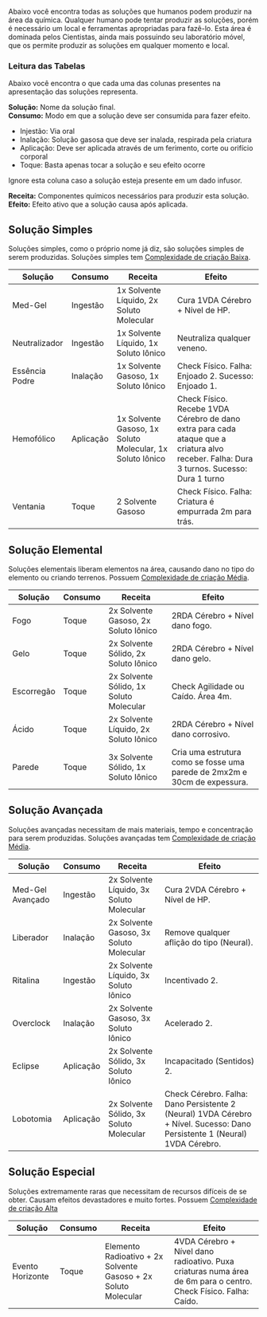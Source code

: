 Abaixo você encontra todas as soluções que humanos podem produzir na área da química. Qualquer humano pode tentar produzir as soluções, porém é necessário um local e ferramentas apropriadas para fazê-lo. Esta área é dominada pelos Cientistas, ainda mais possuindo seu laboratório móvel, que os permite produzir as soluções em qualquer momento e local.

### Leitura das Tabelas

Abaixo você encontra o que cada uma das colunas presentes na apresentação das soluções representa.

**Solução:** Nome da solução final.  
**Consumo:** Modo em que a solução deve ser consumida para fazer efeito.

- Injestão: Via oral
- Inalação: Solução gasosa que deve ser inalada, respirada pela criatura
- Aplicação: Deve ser aplicada através de um ferimento, corte ou orifício corporal
- Toque: Basta apenas tocar a solução e seu efeito ocorre

Ignore esta coluna caso a solução esteja presente em um dado infusor.

**Receita:** Componentes químicos necessários para produzir esta solução.  
**Efeito:** Efeito ativo que a solução causa após aplicada.

## Solução Simples

Soluções simples, como o próprio nome já diz, são soluções simples de serem produzidas. Soluções simples tem <ins>Complexidade de criação Baixa</ins>.

| Solução        | Consumo   | Receita                                                   | Efeito                                                                                                                                    |
| -------------- | --------- | --------------------------------------------------------- | ----------------------------------------------------------------------------------------------------------------------------------------- |
| Med-Gel        | Ingestão  | 1x Solvente Líquido, 2x Soluto Molecular                  | Cura 1VDA Cérebro + Nível de HP.                                                                                                          |
| Neutralizador  | Ingestão  | 1x Solvente Líquido, 1x Soluto Iônico                     | Neutraliza qualquer veneno.                                                                                                               |
| Essência Podre | Inalação  | 1x Solvente Gasoso, 1x Soluto Iônico                      | Check Físico. Falha: Enjoado 2. Sucesso: Enjoado 1.                                                                                       |
| Hemofólico     | Aplicação | 1x Solvente Gasoso, 1x Soluto Molecular, 1x Soluto Iônico | Check Físico. Recebe 1VDA Cérebro de dano extra para cada ataque que a criatura alvo receber. Falha: Dura 3 turnos. Sucesso: Dura 1 turno |
| Ventania       | Toque     | 2 Solvente Gasoso                                         | Check Físico. Falha: Criatura é empurrada 2m para trás.                                                                                   |

## Solução Elemental

Soluções elementais liberam elementos na área, causando dano no tipo do elemento ou criando terrenos. Possuem <ins>Complexidade de criação Média</ins>.

| Solução    | Consumo | Receita                                 | Efeito                                                                    |
| ---------- | ------- | --------------------------------------- | ------------------------------------------------------------------------- |
| Fogo       | Toque   | 2x Solvente Gasoso, 2x Soluto Iônico    | 2RDA Cérebro + Nível dano fogo.                                           |
| Gelo       | Toque   | 2x Solvente Sólido, 2x Soluto Iônico    | 2RDA Cérebro + Nível dano gelo.                                           |
| Escorregão | Toque   | 2x Solvente Sólido, 1x Soluto Molecular | Check Agilidade ou Caído. Área 4m.                                        |
| Ácido      | Toque   | 2x Solvente Líquido, 2x Soluto Iônico   | 2RDA Cérebro + Nível dano corrosivo.                                      |
| Parede     | Toque   | 3x Solvente Sólido, 1x Soluto Iônico    | Cria uma estrutura como se fosse uma parede de 2mx2m e 30cm de expessura. |

## Solução Avançada

Soluções avançadas necessitam de mais materiais, tempo e concentração para serem produzidas. Soluções avançadas tem <ins>Complexidade de criação Média</ins>.

| Solução          | Consumo   | Receita                                  | Efeito                                                                                                                     |
| ---------------- | --------- | ---------------------------------------- | -------------------------------------------------------------------------------------------------------------------------- |
| Med-Gel Avançado | Ingestão  | 2x Solvente Líquido, 3x Soluto Molecular | Cura 2VDA Cérebro + Nível de HP.                                                                                           |
| Liberador        | Inalação  | 2x Solvente Gasoso, 3x Soluto Molecular  | Remove qualquer aflição do tipo (Neural).                                                                                  |
| Ritalina         | Ingestão  | 2x Solvente Líquido, 3x Soluto Iônico    | Incentivado 2.                                                                                                             |
| Overclock        | Inalação  | 2x Solvente Gasoso, 3x Soluto Iônico     | Acelerado 2.                                                                                                               |
| Eclipse          | Aplicação | 2x Solvente Sólido, 3x Soluto Iônico     | Incapacitado (Sentidos) 2.                                                                                                 |
| Lobotomia        | Aplicação | 2x Solvente Sólido, 3x Soluto Molecular  | Check Cérebro. Falha: Dano Persistente 2 (Neural) 1VDA Cérebro + Nível. Sucesso: Dano Persistente 1 (Neural) 1VDA Cérebro. |

## Solução Especial

Soluções extremamente raras que necessitam de recursos difíceis de se obter. Causam efeitos devastadores e muito fortes. Possuem <ins>Complexidade de criação Alta</ins>

| Solução          | Consumo | Receita                                                        | Efeito                                                                                                          |
| ---------------- | ------- | -------------------------------------------------------------- | --------------------------------------------------------------------------------------------------------------- |
| Evento Horizonte | Toque   | Elemento Radioativo + 2x Solvente Gasoso + 2x Soluto Molecular | 4VDA Cérebro + Nível dano radioativo. Puxa criaturas numa área de 6m para o centro. Check Físico. Falha: Caído. |
